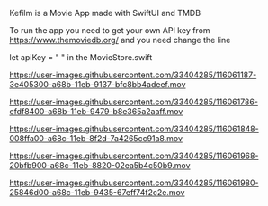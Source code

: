 


Kefilm is a Movie App made with SwiftUI and TMDB

To run the app you need to get your own API key from https://www.themoviedb.org/ and you need change the line

let apiKey = " " in the MovieStore.swift

https://user-images.githubusercontent.com/33404285/116061187-3e405300-a68b-11eb-9137-bfc8bb4adeef.mov

           
https://user-images.githubusercontent.com/33404285/116061786-efdf8400-a68b-11eb-9479-b8e365a2aaff.mov


https://user-images.githubusercontent.com/33404285/116061848-008ffa00-a68c-11eb-8f2d-7a4265cc91a8.mov



https://user-images.githubusercontent.com/33404285/116061968-20bfb900-a68c-11eb-8820-02ea5b4c50b9.mov




https://user-images.githubusercontent.com/33404285/116061980-25846d00-a68c-11eb-9435-67eff74f2c2e.mov


